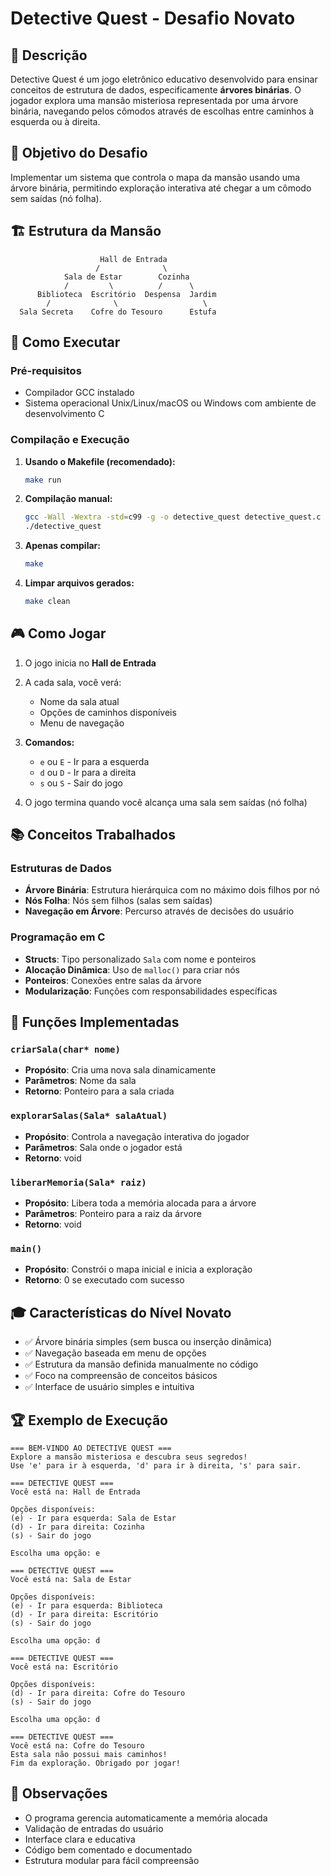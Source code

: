 # Detective Quest - Desafio Novato

## 📖 Descrição

Detective Quest é um jogo eletrônico educativo desenvolvido para ensinar conceitos de estrutura de dados, especificamente **árvores binárias**. O jogador explora uma mansão misteriosa representada por uma árvore binária, navegando pelos cômodos através de escolhas entre caminhos à esquerda ou à direita.

## 🎯 Objetivo do Desafio

Implementar um sistema que controla o mapa da mansão usando uma árvore binária, permitindo exploração interativa até chegar a um cômodo sem saídas (nó folha).

## 🏗️ Estrutura da Mansão

```
                    Hall de Entrada
                   /              \
            Sala de Estar        Cozinha
            /         \          /      \
      Biblioteca  Escritório  Despensa  Jardim
        /              \                   \
  Sala Secreta    Cofre do Tesouro      Estufa
```

## 🚀 Como Executar

### Pré-requisitos
- Compilador GCC instalado
- Sistema operacional Unix/Linux/macOS ou Windows com ambiente de desenvolvimento C

### Compilação e Execução

1. **Usando o Makefile (recomendado):**
   ```bash
   make run
   ```

2. **Compilação manual:**
   ```bash
   gcc -Wall -Wextra -std=c99 -g -o detective_quest detective_quest.c
   ./detective_quest
   ```

3. **Apenas compilar:**
   ```bash
   make
   ```

4. **Limpar arquivos gerados:**
   ```bash
   make clean
   ```

## 🎮 Como Jogar

1. O jogo inicia no **Hall de Entrada**
2. A cada sala, você verá:
   - Nome da sala atual
   - Opções de caminhos disponíveis
   - Menu de navegação

3. **Comandos:**
   - `e` ou `E` - Ir para a esquerda
   - `d` ou `D` - Ir para a direita
   - `s` ou `S` - Sair do jogo

4. O jogo termina quando você alcança uma sala sem saídas (nó folha)

## 📚 Conceitos Trabalhados

### Estruturas de Dados
- **Árvore Binária**: Estrutura hierárquica com no máximo dois filhos por nó
- **Nós Folha**: Nós sem filhos (salas sem saídas)
- **Navegação em Árvore**: Percurso através de decisões do usuário

### Programação em C
- **Structs**: Tipo personalizado `Sala` com nome e ponteiros
- **Alocação Dinâmica**: Uso de `malloc()` para criar nós
- **Ponteiros**: Conexões entre salas da árvore
- **Modularização**: Funções com responsabilidades específicas

## 🔧 Funções Implementadas

### `criarSala(char* nome)`
- **Propósito**: Cria uma nova sala dinamicamente
- **Parâmetros**: Nome da sala
- **Retorno**: Ponteiro para a sala criada

### `explorarSalas(Sala* salaAtual)`
- **Propósito**: Controla a navegação interativa do jogador
- **Parâmetros**: Sala onde o jogador está
- **Retorno**: void

### `liberarMemoria(Sala* raiz)`
- **Propósito**: Libera toda a memória alocada para a árvore
- **Parâmetros**: Ponteiro para a raiz da árvore
- **Retorno**: void

### `main()`
- **Propósito**: Constrói o mapa inicial e inicia a exploração
- **Retorno**: 0 se executado com sucesso

## 🎓 Características do Nível Novato

- ✅ Árvore binária simples (sem busca ou inserção dinâmica)
- ✅ Navegação baseada em menu de opções
- ✅ Estrutura da mansão definida manualmente no código
- ✅ Foco na compreensão de conceitos básicos
- ✅ Interface de usuário simples e intuitiva

## 🏆 Exemplo de Execução

```
=== BEM-VINDO AO DETECTIVE QUEST ===
Explore a mansão misteriosa e descubra seus segredos!
Use 'e' para ir à esquerda, 'd' para ir à direita, 's' para sair.

=== DETECTIVE QUEST ===
Você está na: Hall de Entrada

Opções disponíveis:
(e) - Ir para esquerda: Sala de Estar
(d) - Ir para direita: Cozinha
(s) - Sair do jogo

Escolha uma opção: e

=== DETECTIVE QUEST ===
Você está na: Sala de Estar

Opções disponíveis:
(e) - Ir para esquerda: Biblioteca
(d) - Ir para direita: Escritório
(s) - Sair do jogo

Escolha uma opção: d

=== DETECTIVE QUEST ===
Você está na: Escritório

Opções disponíveis:
(d) - Ir para direita: Cofre do Tesouro
(s) - Sair do jogo

Escolha uma opção: d

=== DETECTIVE QUEST ===
Você está na: Cofre do Tesouro
Esta sala não possui mais caminhos!
Fim da exploração. Obrigado por jogar!
```

## 📝 Observações

- O programa gerencia automaticamente a memória alocada
- Validação de entradas do usuário
- Interface clara e educativa
- Código bem comentado e documentado
- Estrutura modular para fácil compreensão
